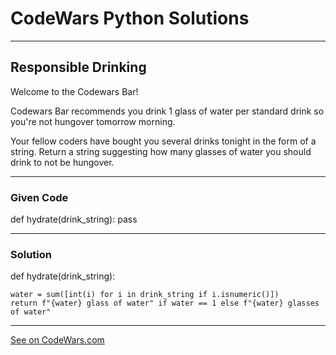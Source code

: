 # CodeWars Python Solutions

---

## Responsible Drinking
Welcome to the Codewars Bar!

Codewars Bar recommends you drink 1 glass of water per standard drink so you're not hungover tomorrow morning.

Your fellow coders have bought you several drinks tonight in the form of a string. Return a string suggesting how many glasses of water you should drink to not be hungover.


---

### Given Code


def hydrate(drink_string):
    pass


---

### Solution


def hydrate(drink_string):

    water = sum([int(i) for i in drink_string if i.isnumeric()])
    return f"{water} glass of water" if water == 1 else f"{water} glasses of water"



---


[See on CodeWars.com](https://www.codewars.com/kata/5aee86c5783bb432cd000018)
